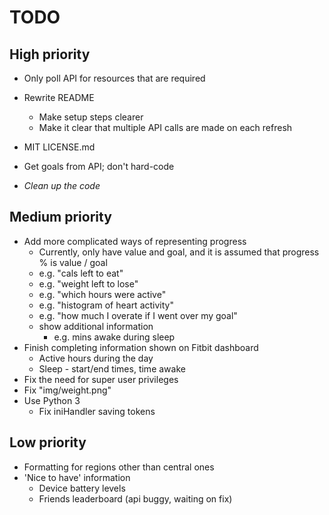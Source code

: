 TODO
==

## High priority
* Only poll API for resources that are required
* Rewrite README
	* Make setup steps clearer
	* Make it clear that multiple API calls are made on each refresh
* MIT LICENSE.md

* Get goals from API; don't hard-code
* _Clean up the code_

## Medium priority
* Add more complicated ways of representing progress
	* Currently, only have value and goal, and it is assumed that progress % is value / goal
	* e.g. "cals left to eat"
	* e.g. "weight left to lose"
	* e.g. "which hours were active"
	* e.g. "histogram of heart activity"
	* e.g. "how much I overate if I went over my goal"
	* show additional information
		* e.g. mins awake during sleep
* Finish completing information shown on Fitbit dashboard
	* Active hours during the day
	* Sleep - start/end times, time awake
* Fix the need for super user privileges
* Fix "img/weight.png"
* Use Python 3
	* Fix iniHandler saving tokens

## Low priority
* Formatting for regions other than central ones
* 'Nice to have' information
	* Device battery levels
	* Friends leaderboard (api buggy, waiting on fix)
